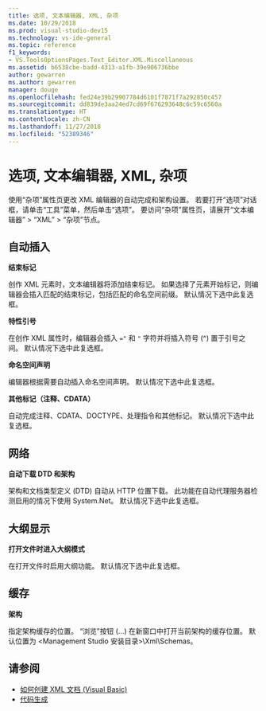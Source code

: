 ```yaml
---
title: 选项, 文本编辑器, XML, 杂项
ms.date: 10/29/2018
ms.prod: visual-studio-dev15
ms.technology: vs-ide-general
ms.topic: reference
f1_keywords:
- VS.ToolsOptionsPages.Text_Editor.XML.Miscellaneous
ms.assetid: b6538cbe-badd-4313-a1fb-39e906736bbe
author: gewarren
ms.author: gewarren
manager: douge
ms.openlocfilehash: fed24e39b29907784d6101f7871f7a292850c457
ms.sourcegitcommit: dd839de3aa24ed7cd69f676293648c6c59c6560a
ms.translationtype: HT
ms.contentlocale: zh-CN
ms.lasthandoff: 11/27/2018
ms.locfileid: "52389346"
---
```

# <a name="options-text-editor-xml-miscellaneous"></a>选项, 文本编辑器, XML, 杂项

使用“杂项”属性页更改 XML 编辑器的自动完成和架构设置。 若要打开“选项”对话框，请单击“工具”菜单，然后单击“选项”。 要访问“杂项”属性页，请展开“文本编辑器” > “XML” > “杂项”节点。

## <a name="auto-insert"></a>自动插入

**结束标记**

创作 XML 元素时，文本编辑器将添加结束标记。 如果选择了元素开始标记，则编辑器会插入匹配的结束标记，包括匹配的命名空间前缀。 默认情况下选中此复选框。

**特性引号**

在创作 XML 属性时，编辑器会插入 `="` 和 `"` 字符并将插入符号 (^) 置于引号之间。 默认情况下选中此复选框。

**命名空间声明**

编辑器根据需要自动插入命名空间声明。 默认情况下选中此复选框。

**其他标记（注释、CDATA）**

自动完成注释、CDATA、DOCTYPE、处理指令和其他标记。 默认情况下选中此复选框。

## <a name="network"></a>网络

**自动下载 DTD 和架构**

架构和文档类型定义 (DTD) 自动从 HTTP 位置下载。 此功能在自动代理服务器检测启用的情况下使用 System.Net。 默认情况下选中此复选框。

## <a name="outlining"></a>大纲显示

**打开文件时进入大纲模式**

在打开文件时启用大纲功能。 默认情况下选中此复选框。

## <a name="caching"></a>缓存

**架构**

指定架构缓存的位置。 “浏览”按钮 (...) 在新窗口中打开当前架构的缓存位置。 默认位置为 \<Management Studio 安装目录>\Xml\Schemas。

## <a name="see-also"></a>请参阅

- [如何创建 XML 文档 (Visual Basic)](/dotnet/visual-basic/programming-guide/program-structure/how-to-create-xml-documentation)
- [代码生成](../code-generation-in-visual-studio.md)